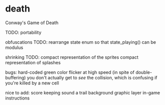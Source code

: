 death
=====

Conway's Game of Death

TODO:
 portability

obfuscations TODO:
 rearrange state enum so that state_playing() can be modulus

shrinking TODO:
 compact representation of the sprites
 compact representation of splashes

bugs:
 hard-coded green color
 flicker at high speed (in spite of double-buffering)
 you don't actually get to *see* the collision, which is confusing if you're killed by a new cell

nice to add:
 score keeping
 sound
 a trail
 background graphic layer
 in-game instructions
